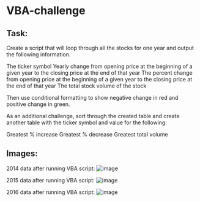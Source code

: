 # VBA-challenge

## Task:

Create a script that will loop through all the stocks for one year and output the following information.

  The ticker symbol
  Yearly change from opening price at the beginning of a given year to the closing price at the end of that year
  The percent change from opening price at the beginning of a given year to the closing price at the end of that year
  The total stock volume of the stock

Then use conditional formatting to show negative change in red and positive change in green.

As an additional challenge, sort through the created table and create another table with the ticker symbol and value for the following:

  Greatest % increase
  Greatest % decrease
  Greatest total volume

## Images:

2014 data after running VBA script:
![image](https://user-images.githubusercontent.com/84332100/123570343-01313380-d796-11eb-8ce1-17b0dcdcf0ba.png)

2015 data after running VBA script:
![image](https://user-images.githubusercontent.com/84332100/123570446-376eb300-d796-11eb-95ce-945e41432495.png)

2016 data after running VBA script:
![image](https://user-images.githubusercontent.com/84332100/123570548-6f75f600-d796-11eb-94d9-04794f7fd6fb.png)

